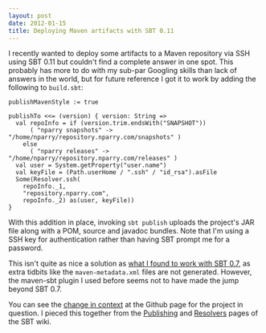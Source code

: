 ```yaml
---
layout: post
date: 2012-01-15
title: Deploying Maven artifacts with SBT 0.11
---
```


I recently wanted to deploy some artifacts to a Maven repository via SSH
using SBT 0.11 but couldn't find a complete answer in one spot. This
probably has more to do with my sub-par Googling skills than lack of
answers in the world, but for future reference I got it to work by adding
the following to `build.sbt`:

    publishMavenStyle := true

    publishTo <<= (version) { version: String =>
      val repoInfo = if (version.trim.endsWith("SNAPSHOT"))
          ( "nparry snapshots" -> "/home/nparry/repository.nparry.com/snapshots" )
        else
          ( "nparry releases" -> "/home/nparry/repository.nparry.com/releases" )
      val user = System.getProperty("user.name")
      val keyFile = (Path.userHome / ".ssh" / "id_rsa").asFile
      Some(Resolver.ssh(
        repoInfo._1,
        "repository.nparry.com",
        repoInfo._2) as(user, keyFile))
    }

With this addition in place, invoking `sbt publish` uploads the
project's JAR file along with a POM, source and javadoc bundles. Note
that I'm using a SSH key for authentication rather than having SBT
prompt me for a password.

This isn't quite as nice a solution as [what I found to work
with SBT 0.7](/2011/02/18/blamo.html), as extra tidbits like the
`maven-metadata.xml` files are not generated. However, the maven-sbt
plugin I used before seems not to have made the jump beyond SBT 0.7.

You can see the [change in
context](https://github.com/nparry/orderly4jvm/commit/d1482ceda30b99554c040a7cd9e1d9b7b956948a#diff-1)
at the Github page for the project in question. I pieced this together
from the [Publishing](https://github.com/harrah/xsbt/wiki/Publishing)
and [Resolvers](https://github.com/harrah/xsbt/wiki/Resolvers) pages of
the SBT wiki.

